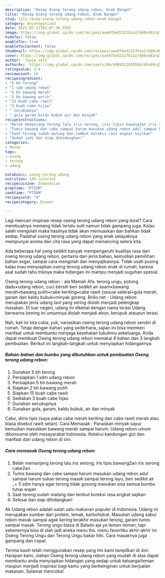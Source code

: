 ```yaml
---
description: "Resep Oseng terong udang rebon, Enak Banget"
title: "Resep Oseng terong udang rebon, Enak Banget"
slug: 1211-resep-oseng-terong-udang-rebon-enak-banget
category: Uncategorized
date: 2021-07-11T03:07:38.550Z
image: https://img-global.cpcdn.com/recipes/aae07bed2327b1a2/680x482cq70/oseng-terong-udang-rebon-foto-resep-utama.jpg
hideToc: false
enableToc: true
enableTocContent: false
thumbnail: https://img-global.cpcdn.com/recipes/aae07bed2327b1a2/680x482cq70/oseng-terong-udang-rebon-foto-resep-utama.jpg
cover: https://img-global.cpcdn.com/recipes/aae07bed2327b1a2/680x482cq70/oseng-terong-udang-rebon-foto-resep-utama.jpg
author:  Juwie_seto
authorAv:  https://img-global.cpcdn.com/users/0bc9d093229395b4/60x60cq50/avatar.jpg
ratingvalue: 3.6
reviewcount: 16
recipeingredient:
- "5 bh terong"
- "1 sdm udang rebon"
- "5 bh bawang merah"
- "2 bh bawang putih"
- "15 buah cabe rawit"
- "3 buah cabe hijau"
- " secukupnya"
- " gula garam kaldu bubuk air dan minyak"
recipeinstructions:
- "Belah memanjang terong lalu iris serong, iris tipis bawang2an iris serong cabe2an"
- "Tumis bawang dan cabe sampai harum masukan udang rebon adul sampai harum sukan terong masak sampai terong layu, beri sedikit air _+ 5 sdm hanya agar terong tidak gosong masukan sisa semua bumbu tutup wajan"
- "Saat terong sudah matang dan lembut koreksi rasa angkat sajikan"
- "Sudah jadi dan siap dihidangkan!"
categories:
- Resep
tags:
- oseng
- terong
- udang

katakunci: oseng terong udang 
nutrition: 149 calories
recipecuisine: Indonesian
preptime: "PT25M"
cooktime: "PT56M"
recipeyield: "4"
recipecategory: Dinner

---
```



Lagi mencari inspirasi resep oseng terong udang rebon yang lezat? Cara membuatnya memang tidak terlalu sulit namun tidak gampang juga. Kalau salah mengolah maka hasilnya tidak akan memuaskan dan bahkan tidak sedap. Padahal oseng terong udang rebon yang enak selayaknya mempunyai aroma dan cita rasa yang dapat memancing selera kita.


Ada beberapa hal yang sedikit banyak mempengaruhi kualitas rasa dari oseng terong udang rebon, pertama dari jenis bahan, kemudian pemilihan bahan segar, sampai cara mengolah dan menyajikannya. Tidak usah pusing kalau mau menyiapkan oseng terong udang rebon enak di rumah, karena asal sudah tahu triknya maka hidangan ini mampu menjadi suguhan spesial.

Oseng terong udang rebon - ala Mamah Afa. terong ungu, potong dadu•udang rebon, cuci bersih beri sedikit air asam•bawang merah•bawang putih•cabe keriting•cabe rawit (sesuai selera)•gula merah, garam dan kaldu bubuk•minyak goreng. Brilio.net - Udang rebon merupakan jenis udang laut yang sering diolah menjadi pelengkap masakan. Di luar negeri, udang ini dikenal dengan nama terasi Udang berwarna bening ini umumnya diolah menjadi abon, kerupuk ataupun terasi.


Nah, kali ini kita coba, yuk, variasikan oseng terong udang rebon sendiri di rumah. Tetap dengan bahan yang sederhana, sajian ini bisa memberi manfaat untuk membantu menjaga kesehatan tubuhmu sekeluarga. Anda dapat membuat Oseng terong udang rebon memakai 8 bahan dan 3 langkah pembuatan. Berikut ini langkah-langkah untuk menyiapkan hidangannya.

<!--inarticleads1-->

##### Bahan-bahan dan bumbu yang dibutuhkan untuk pembuatan Oseng terong udang rebon:

1. Gunakan 5 bh terong
1. Persiapkan 1 sdm udang rebon
1. Persiapkan 5 bh bawang merah
1. Siapkan 2 bh bawang putih
1. Siapkan 15 buah cabe rawit
1. Sediakan 3 buah cabe hijau
1. Gunakan  secukupnya
1. Gunakan  gula, garam, kaldu bubuk, air dan minyak


Cabe, diiris tipis (saya pakai cabe merah keriting dan cabe rawit merah atau biasa disebut rawit setan). Cara Memasak : Panaskan minyak sayur kemudian masukkan bawang merah sampai harum. Udang rebon umum dikonsumsi oleh masayarakat Indonesia. Ketahui kandungan gizi dan manfaat dari udang rebon di sini. 

<!--inarticleads2-->

##### Cara memasak Oseng terong udang rebon:

1. Belah memanjang terong lalu iris serong, iris tipis bawang2an iris serong cabe2an
1. Tumis bawang dan cabe sampai harum masukan udang rebon adul sampai harum sukan terong masak sampai terong layu, beri sedikit air _+ 5 sdm hanya agar terong tidak gosong masukan sisa semua bumbu tutup wajan
1. Saat terong sudah matang dan lembut koreksi rasa angkat sajikan
1. Selesai dan siap dihidangkan!

Ak Udang rebon adalah salah satu makanan populer di Indonesia. Udang ini merupakan sumber dari protein, lemak, karbohidrat. Masukan udang sabu/ rebon masak sampai agak kering terakhir masukan terong, garam tumis sampai masak. Terong ungu biasa di Balado aja ya teman-teman, tapi sebenernya bisa di olah jadi aneka menu lho. menu favoritku akhir-akhir ini Oseng Terong Ungu dan Terong Ungu bakar hihi. Cara masaknya juga gampang dan cepat. 

Terima kasih telah menggunakan resep yang tim kami tampilkan di sini. Harapan kami, olahan Oseng terong udang rebon yang mudah di atas dapat membantu anda menyiapkan hidangan yang sedap untuk keluarga/teman maupun menjadi inspirasi bagi kamu yang berkeinginan untuk berjualan makanan. Selamat mencoba!
